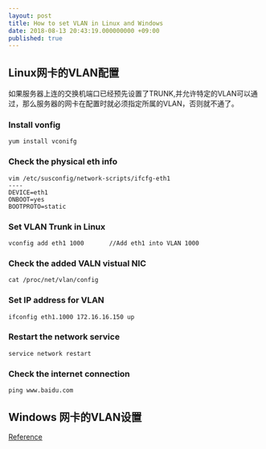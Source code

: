 ```yaml
---
layout: post
title: How to set VLAN in Linux and Windows
date: 2018-08-13 20:43:19.000000000 +09:00
published: true
---
```


## Linux网卡的VLAN配置
如果服务器上连的交换机端口已经预先设置了TRUNK,并允许特定的VLAN可以通过，那么服务器的网卡在配置时就必须指定所属的VLAN，否则就不通了。
### Install vonfig
```
yum install vconifg
```
### Check the physical eth info
```
vim /etc/susconfig/network-scripts/ifcfg-eth1
----
DEVICE=eth1
ONBOOT=yes
BOOTPROTO=static
```

### Set VLAN Trunk in Linux
```
vconfig add eth1 1000       //Add eth1 into VLAN 1000
```

### Check the added VALN vistual NIC
```
cat /proc/net/vlan/config
```

### Set IP address for VLAN
```
ifconfig eth1.1000 172.16.16.150 up
```

### Restart the network service
```
service network restart
```

### Check the internet connection
```
ping www.baidu.com
```

## Windows 网卡的VLAN设置
[Reference](https://www.cnblogs.com/lyhabc/p/6145821.html?utm_source=tuicool&utm_medium=referral)


